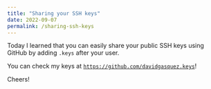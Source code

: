```yaml
---
title: "Sharing your SSH keys"
date: 2022-09-07
permalink: /sharing-ssh-keys
---
```


Today I learned that you can easily share your public SSH keys using GitHub by adding `.keys` after your user.

You can check my keys at [`https://github.com/davidgasquez.keys`](https://github.com/davidgasquez.keys)!

Cheers!
